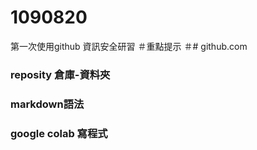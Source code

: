 # 1090820
第一次使用github
資訊安全研習
＃重點提示
＃# github.com
###  reposity 倉庫-資料夾
### markdown語法
### google colab 寫程式

